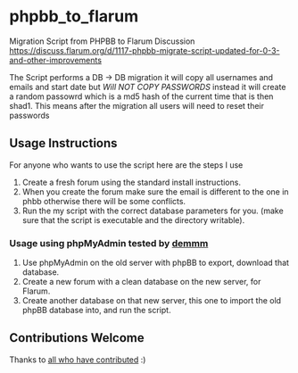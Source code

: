 # phpbb_to_flarum
Migration Script from PHPBB to Flarum 
Discussion https://discuss.flarum.org/d/1117-phpbb-migrate-script-updated-for-0-3-and-other-improvements

The Script performs a DB -> DB migration it will copy all usernames and emails and start date but *Will NOT COPY PASSWORDS* instead it will create a random passowrd which is a md5 hash of the current time that is then shad1. This means after the migration all users will need to reset their passwords



## Usage Instructions 
For anyone who wants to use the script here are the steps I use

1. Create a fresh forum using the standard install instructions.
2. When you create the forum make sure the email is different to the one in phbb otherwise there will be some conflicts.
3. Run the my script with the correct database parameters for you. (make sure that the script is executable and the directory writable).

### Usage using phpMyAdmin tested by [demmm](https://github.com/demmm)
1. Use phpMyAdmin on the old server with phpBB to export, download that database.
2. Create a new forum with a clean database on the new server, for Flarum.
3. Create another database on that new server, this one to import the old phpBB database into, and run the script.



## Contributions Welcome 
Thanks to [all who have contributed](https://github.com/robrotheram/phpbb_to_flarum/graphs/contributors) :)
